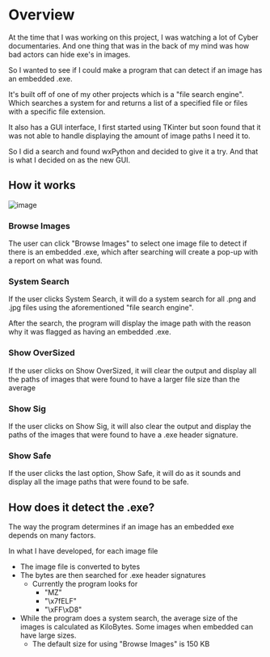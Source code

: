 # Overview
At the time that I was working on this project, I was watching a lot of Cyber documentaries. And one thing that was in the back of my mind was how bad actors can hide exe's in images.

So I wanted to see if I could make a program that can detect if an image has an embedded .exe.

It's built off of one of my other projects which is a "file search engine". Which searches a system for and returns a list of a specified file or files with a specific file extension.

It also has a GUI interface, I first started using TKinter but soon found that it was not able to handle displaying the amount of image paths I need it to.

So I did a search and found wxPython and decided to give it a try. And that is what I decided on as the new GUI. 
## How it works

![image](https://github.com/JayMarzan36/About-Me/assets/162857361/910a5765-da1f-401a-a365-70a0536dcdef)

### Browse Images
The user can click "Browse Images" to select one image file to detect if there is an embedded .exe, which after searching will create a pop-up with a report on what was found.

### System Search
If the user clicks System Search, it will do a system search for all .png and .jpg files using the aforementioned "file search engine".

After the search, the program will display the image path with the reason why it was flagged as having an embedded .exe.

### Show OverSized
If the user clicks on Show OverSized, it will clear the output and display all the paths of images that were found to have a larger file size than the average

### Show Sig
If the user clicks on Show Sig, it will also clear the output and display the paths of the images that were found to have a .exe header signature.

### Show Safe
If the user clicks the last option, Show Safe, it will do as it sounds and display all the image paths that were found to be safe. 

## How does it detect the .exe?
The way the program determines if an image has an embedded exe depends on many factors.

In what I have developed, for each image file
*  The image file is converted to bytes
* The bytes are then searched for .exe header signatures
  * Currently the program looks for
     * "MZ"
     * "\\x7fELF"
     * "\\xFF\xD8"
* While the program does a system search, the average size of the images is calculated as KiloBytes. Some images when embedded can have large sizes.
   * The default size for using "Browse Images" is 150 KB

